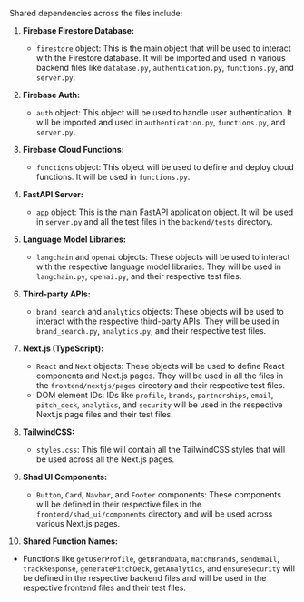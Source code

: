 Shared dependencies across the files include:

1. **Firebase Firestore Database:**
   - `firestore` object: This is the main object that will be used to interact with the Firestore database. It will be imported and used in various backend files like `database.py`, `authentication.py`, `functions.py`, and `server.py`.

2. **Firebase Auth:**
   - `auth` object: This object will be used to handle user authentication. It will be imported and used in `authentication.py`, `functions.py`, and `server.py`.

3. **Firebase Cloud Functions:**
   - `functions` object: This object will be used to define and deploy cloud functions. It will be used in `functions.py`.

4. **FastAPI Server:**
   - `app` object: This is the main FastAPI application object. It will be used in `server.py` and all the test files in the `backend/tests` directory.

5. **Language Model Libraries:**
   - `langchain` and `openai` objects: These objects will be used to interact with the respective language model libraries. They will be used in `langchain.py`, `openai.py`, and their respective test files.

6. **Third-party APIs:**
   - `brand_search` and `analytics` objects: These objects will be used to interact with the respective third-party APIs. They will be used in `brand_search.py`, `analytics.py`, and their respective test files.

7. **Next.js (TypeScript):**
   - `React` and `Next` objects: These objects will be used to define React components and Next.js pages. They will be used in all the files in the `frontend/nextjs/pages` directory and their respective test files.
   - DOM element IDs: IDs like `profile`, `brands`, `partnerships`, `email`, `pitch_deck`, `analytics`, and `security` will be used in the respective Next.js page files and their test files.

8. **TailwindCSS:**
   - `styles.css`: This file will contain all the TailwindCSS styles that will be used across all the Next.js pages.

9. **Shad UI Components:**
   - `Button`, `Card`, `Navbar`, and `Footer` components: These components will be defined in their respective files in the `frontend/shad_ui/components` directory and will be used across various Next.js pages.

10. **Shared Function Names:**
   - Functions like `getUserProfile`, `getBrandData`, `matchBrands`, `sendEmail`, `trackResponse`, `generatePitchDeck`, `getAnalytics`, and `ensureSecurity` will be defined in the respective backend files and will be used in the respective frontend files and their test files.